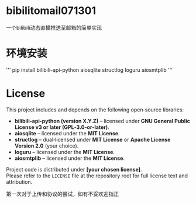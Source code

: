 # bibilitomail071301
一个bilibili动态直播推送至邮箱的简单实现

# 环境安装

'''
pip install bilibili-api-python aiosqlite structlog loguru aiosmtplib
'''

# License

This project includes and depends on the following open‑source libraries:

- **bilibili-api-python (version X.Y.Z)** – licensed under **GNU General Public License v3 or later (GPL‑3.0‑or‑later)**.
- **aiosqlite** – licensed under the **MIT License**.
- **structlog** – dual‑licensed under **MIT License** or **Apache License Version 2.0** (your choice).
- **loguru** – licensed under the **MIT License**.
- **aiosmtplib** – licensed under the **MIT License**.

Project code is distributed under **[your chosen license]**.  
Please refer to the `LICENSE` file at the repository root for full license text and attribution.

第一次对于上传和协议的尝试，如有不妥欢迎指正
